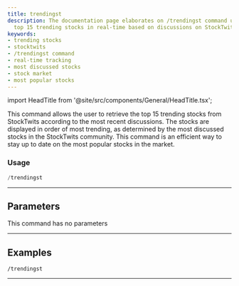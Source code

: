 ```yaml
---
title: trendingst
description: The documentation page elaborates on /trendingst command usage for tracking
  top 15 trending stocks in real-time based on discussions on StockTwits platform.
keywords:
- trending stocks
- stocktwits
- /trendingst command
- real-time tracking
- most discussed stocks
- stock market
- most popular stocks
---
```


import HeadTitle from '@site/src/components/General/HeadTitle.tsx';

<HeadTitle title="trendingst - Discovery - Telegram - Reference | OpenBB Bot Docs" />

This command allows the user to retrieve the top 15 trending stocks from StockTwits according to the most recent discussions. The stocks are displayed in order of most trending, as determined by the most discussed stocks in the StockTwits community. This command is an efficient way to stay up to date on the most popular stocks in the market.

### Usage

```python wordwrap
/trendingst
```

---

## Parameters

This command has no parameters



---

## Examples

```
/trendingst
```

---
